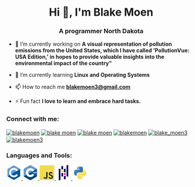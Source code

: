 <h1 align="center">Hi 👋, I'm Blake Moen</h1>
<h3 align="center">A programmer North Dakota</h3>

- 🔭 I’m currently working on **A visual representation of pollution emissions from the United States, which I have called 'PollutionVue: USA Edition,' in hopes to provide valuable insights into the environmental impact of the country"**

- 🌱 I’m currently learning **Linux and Operating Systems**

- 📫 How to reach me **blakemoen3@gmail.com**

- ⚡ Fun fact **I love to learn and embrace hard tasks.**

<h3 align="left">Connect with me:</h3>
<p align="left">
<a href="https://dev.to/blakemoen" target="blank"><img align="center" src="https://raw.githubusercontent.com/rahuldkjain/github-profile-readme-generator/master/src/images/icons/Social/devto.svg" alt="blakemoen" height="30" width="40" /></a>
<a href="https://linkedin.com/in/blake moen" target="blank"><img align="center" src="https://raw.githubusercontent.com/rahuldkjain/github-profile-readme-generator/master/src/images/icons/Social/linked-in-alt.svg" alt="blake moen" height="30" width="40" /></a>
<a href="https://stackoverflow.com/users/blake moen" target="blank"><img align="center" src="https://raw.githubusercontent.com/rahuldkjain/github-profile-readme-generator/master/src/images/icons/Social/stack-overflow.svg" alt="blake moen" height="30" width="40" /></a>
<a href="https://kaggle.com/blakemoen" target="blank"><img align="center" src="https://raw.githubusercontent.com/rahuldkjain/github-profile-readme-generator/master/src/images/icons/Social/kaggle.svg" alt="blakemoen" height="30" width="40" /></a>
<a href="https://instagram.com/blake_moen3" target="blank"><img align="center" src="https://raw.githubusercontent.com/rahuldkjain/github-profile-readme-generator/master/src/images/icons/Social/instagram.svg" alt="blake_moen3" height="30" width="40" /></a>
<a href="https://www.hackerrank.com/blakemoen3" target="blank"><img align="center" src="https://raw.githubusercontent.com/rahuldkjain/github-profile-readme-generator/master/src/images/icons/Social/hackerrank.svg" alt="blakemoen3" height="30" width="40" /></a>
</p>

<h3 align="left">Languages and Tools:</h3>
<p align="left"> <a href="https://www.cprogramming.com/" target="_blank" rel="noreferrer"> <img src="https://raw.githubusercontent.com/devicons/devicon/master/icons/c/c-original.svg" alt="c" width="40" height="40"/> </a> <a href="https://www.w3schools.com/cpp/" target="_blank" rel="noreferrer"> <img src="https://raw.githubusercontent.com/devicons/devicon/master/icons/cplusplus/cplusplus-original.svg" alt="cplusplus" width="40" height="40"/> </a> <a href="https://developer.mozilla.org/en-US/docs/Web/JavaScript" target="_blank" rel="noreferrer"> <img src="https://raw.githubusercontent.com/devicons/devicon/master/icons/javascript/javascript-original.svg" alt="javascript" width="40" height="40"/> </a> <a href="https://pandas.pydata.org/" target="_blank" rel="noreferrer"> <img src="https://raw.githubusercontent.com/devicons/devicon/2ae2a900d2f041da66e950e4d48052658d850630/icons/pandas/pandas-original.svg" alt="pandas" width="40" height="40"/> </a> <a href="https://www.python.org" target="_blank" rel="noreferrer"> <img src="https://raw.githubusercontent.com/devicons/devicon/master/icons/python/python-original.svg" alt="python" width="40" height="40"/> </a> </p>


